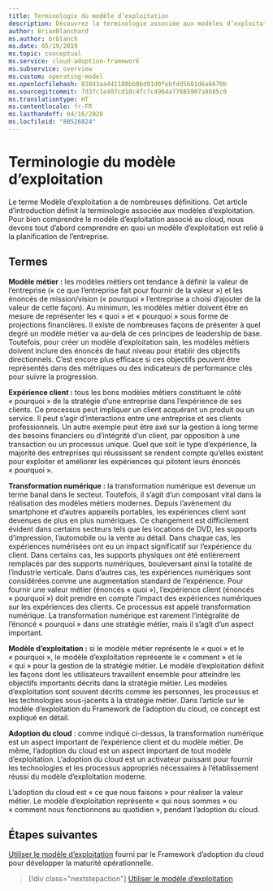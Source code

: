 ```yaml
---
title: Terminologie du modèle d’exploitation
description: Découvrez la terminologie associée aux modèles d’exploitation. Cette terminologie vous aide à comprendre comment un modèle d’exploitation s’intègre dans le thème plus vaste de la planification d’entreprise.
author: BrianBlanchard
ms.author: brblanch
ms.date: 05/19/2019
ms.topic: conceptual
ms.service: cloud-adoption-framework
ms.subservice: overview
ms.custom: operating-model
ms.openlocfilehash: 03843aa441188bb0bd91d0febfdd5681d6a6670b
ms.sourcegitcommit: 7d3fc1e407cd18c4fc7c4964a77885907a9b85c0
ms.translationtype: HT
ms.contentlocale: fr-FR
ms.lasthandoff: 04/16/2020
ms.locfileid: "80526824"
---
```

# <a name="operating-model-terminology"></a>Terminologie du modèle d’exploitation

Le terme Modèle d’exploitation a de nombreuses définitions. Cet article d’introduction définit la terminologie associée aux modèles d’exploitation. Pour bien comprendre le modèle d’exploitation associé au cloud, nous devons tout d’abord comprendre en quoi un modèle d’exploitation est relié à la planification de l’entreprise.

## <a name="terms"></a>Termes

**Modèle métier :** les modèles métiers ont tendance à définir la valeur de l’entreprise (« ce que l’entreprise fait pour fournir de la valeur ») et les énoncés de mission/vision (« pourquoi » l’entreprise a choisi d’ajouter de la valeur de cette façon). Au minimum, les modèles métier doivent être en mesure de représenter les « quoi » et « pourquoi » sous forme de projections financières. Il existe de nombreuses façons de présenter à quel degré un modèle métier va au-delà de ces principes de leadership de base. Toutefois, pour créer un modèle d’exploitation sain, les modèles métiers doivent inclure des énoncés de haut niveau pour établir des objectifs directionnels. C’est encore plus efficace si ces objectifs peuvent être représentés dans des métriques ou des indicateurs de performance clés pour suivre la progression.

**Expérience client :** tous les bons modèles métiers constituent le côté « pourquoi » de la stratégie d’une entreprise dans l’expérience de ses clients. Ce processus peut impliquer un client acquérant un produit ou un service. Il peut s’agir d’interactions entre une entreprise et ses clients professionnels. Un autre exemple peut être axé sur la gestion à long terme des besoins financiers ou d’intégrité d’un client, par opposition à une transaction ou un processus unique. Quel que soit le type d’expérience, la majorité des entreprises qui réussissent se rendent compte qu’elles existent pour exploiter et améliorer les expériences qui pilotent leurs énoncés « pourquoi ».

**Transformation numérique :** la transformation numérique est devenue un terme banal dans le secteur. Toutefois, il s’agit d’un composant vital dans la réalisation des modèles métiers modernes. Depuis l’avènement du smartphone et d’autres appareils portables, les expériences client sont devenues de plus en plus numériques. Ce changement est difficilement évident dans certains secteurs tels que les locations de DVD, les supports d’impression, l’automobile ou la vente au détail. Dans chaque cas, les expériences numérisées ont eu un impact significatif sur l’expérience du client. Dans certains cas, les supports physiques ont été entièrement remplacés par des supports numériques, bouleversant ainsi la totalité de l’industrie verticale. Dans d’autres cas, les expériences numériques sont considérées comme une augmentation standard de l’expérience. Pour fournir une valeur métier (énoncés « quoi »), l’expérience client (énoncés « pourquoi ») doit prendre en compte l’impact des expériences numériques sur les expériences des clients. Ce processus est appelé transformation numérique. La transformation numérique est rarement l’intégralité de l’énoncé « pourquoi » dans une stratégie métier, mais il s’agit d’un aspect important.

**Modèle d’exploitation :** si le modèle métier représente le « quoi » et le « pourquoi », le modèle d’exploitation représente le « comment » et le « qui » pour la gestion de la stratégie métier. Le modèle d’exploitation définit les façons dont les utilisateurs travaillent ensemble pour atteindre les objectifs importants décrits dans la stratégie métier. Les modèles d’exploitation sont souvent décrits comme les personnes, les processus et les technologies sous-jacents à la stratégie métier. Dans l’article sur le modèle d’exploitation du Framework de l’adoption du cloud, ce concept est expliqué en détail.

**Adoption du cloud** : comme indiqué ci-dessus, la transformation numérique est un aspect important de l’expérience client et du modèle métier. De même, l’adoption du cloud est un aspect important de tout modèle d’exploitation. L’adoption du cloud est un activateur puissant pour fournir les technologies et les processus appropriés nécessaires à l’établissement réussi du modèle d’exploitation moderne.

L’adoption du cloud est « ce que nous faisons » pour réaliser la valeur métier. Le modèle d’exploitation représente « qui nous sommes » ou « comment nous fonctionnons au quotidien », pendant l’adoption du cloud.

## <a name="next-steps"></a>Étapes suivantes

[Utiliser le modèle d’exploitation](./index.md) fourni par le Framework d’adoption du cloud pour développer la maturité opérationnelle.

> [!div class="nextstepaction"]
> [Utiliser le modèle d’exploitation](./index.md)
